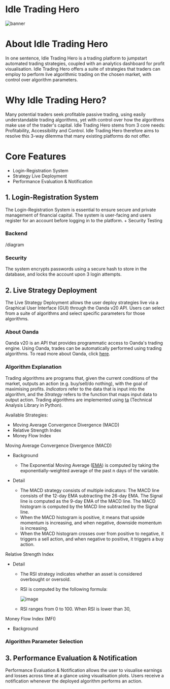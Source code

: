# Idle Trading Hero

![banner](https://user-images.githubusercontent.com/27071473/83358983-bc2ba980-a3a9-11ea-80eb-f4467c001de6.png)

# About Idle Trading Hero

In one sentence, Idle Trading Hero is a trading platform to jumpstart automated trading strategies, coupled with an analytics dashboard for profit visualisation. Idle Trading Hero offers a suite of strategies that traders can employ to perform live algorithmic trading on the chosen market, with control over algorithm parameters.

# Why Idle Trading Hero?

Many potential traders seek profitable passive trading, using easily understandable trading algorithms, yet with control over how the algorithms make use of the trader's capital. Idle Trading Hero stems from 3 core needs: Profitability, Accessibility and Control. Idle Trading Hero therefore aims to resolve this 3-way dilemma that many existing platforms do not offer.

# Core Features

* Login-Registration System
* Strategy Live Deployment
* Performance Evaluation & Notification

## 1. Login-Registration System

The Login-Registration System is essential to ensure secure and private management of financial capital. The system is user-facing and users register for an account before logging in to the platform. + Security Testing

### Backend

/diagram

### Security

The system encrypts passwords using a secure hash to store in the database, and locks the account upon 3 login attempts.

## 2. Live Strategy Deployment

The Live Strategy Deployment allows the user deploy strategies live via a Graphical User Interface (GUI) through the Oanda v20 API. Users can select from a suite of algorithms and select specific parameters for those algorithms.

### About Oanda

Oanda v20 is an API that provides programmatic access to Oanda's trading engine. Using Oanda, trades can be automatically performed using trading algorithms. To read more about Oanda, click [here](https://developer.oanda.com/rest-live-v20/introduction/).

### Algorithm Explanation

Trading algorithms are programs that, given the current conditions of the market, outputs an action (e.g. buy/sell/do nothing), with the goal of maximising profits. *Indicators* refer to the data that is input into the algorithm, and the *Strategy* refers to the function that maps input data to output action. Trading algorithms are implemented using [ta](https://technical-analysis-library-in-python.readthedocs.io/en/latest/ta.html) (Technical Analysis Library in Python).

Available Strategies:

* Moving Average Convergence Divergence (MACD)
* Relative Strength Index
* Money Flow Index

Moving Average Convergence Divergence (MACD)

* Background
  * The Exponential Moving Average ([EMA](https://www.investopedia.com/terms/e/ema.asp)) is computed by taking the exponentially-weighted average of the past n days of the variable.

* Detail
  * The MACD strategy consists of multiple indicators: The MACD line consists of the 12-day EMA subtracting the 26-day EMA. The Signal line is computed as the 9-day EMA of the MACD line. The MACD histogram is computed by the MACD line subtracted by the Signal line.
  * When the MACD histogram is positive, it means that upside momentum is increasing, and when negative, downside momentum is increasing.
  * When the MACD histogram crosses over from positive to negative, it triggers a sell action, and when negative to positive, it triggers a buy action.

Relative Strength Index

* Detail
  * The RSI strategy indicates whether an asset is considered overbought or oversold.
  * RSI is computed by the following formula:

    ![image](https://user-images.githubusercontent.com/27071473/87248568-aae7b980-c48c-11ea-8e91-831ff9c1ff6d.png)

  * RSI ranges from 0 to 100. When RSI is lower than 30, 

Money Flow Index (MFI)

* Background
  

### Algorithm Parameter Selection

## 3. Performance Evaluation & Notification

Performance Evaluation & Notification allows the user to visualise earnings and losses across time at a glance using visualisation plots. Users receive a notification whenever the deployed algorithm performs an action.

### 
